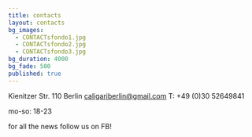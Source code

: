 ```yaml
---
title: contacts
layout: contacts
bg_images: 
  - CONTACTsfondo1.jpg
  - CONTACTsfondo2.jpg
  - CONTACTsfondo3.jpg
bg_duration: 4000
bg_fade: 500
published: true
---
```



Kienitzer Str. 110
Berlin
caligariberlin@gmail.com
T: +49 (0)30 52649841
 
mo-so: 18-23


for all the news follow us on FB!
